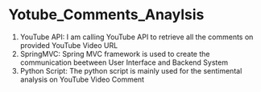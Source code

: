 # Yotube_Comments_Anaylsis

1. YouTube API: I am calling YouTube API to retrieve all the comments on provided YouTube Video URL
2. SpringMVC: Spring MVC framework is used to create the communication beetween User Interface and Backend System
3. Python Script: The python script is mainly used for the sentimental analysis on YouTube Video Comment
